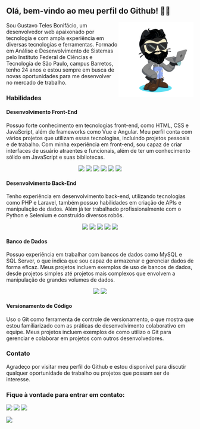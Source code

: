 
   <link rel="stylesheet" type='text/css' href="https://cdn.jsdelivr.net/gh/devicons/devicon@latest/devicon.min.css" />
          
   <h2>Olá, bem-vindo ao meu perfil do Github! 👨‍💻</h2>
   <div>
      <img align="right" width="40%" height="auto" src="https://github.com/guzztavo2/guzztavo2/blob/main/octocat.png" />

 <p width="10%" height="auto" style="display:block">Sou Gustavo Teles Bonifácio, um desenvolvedor web apaixonado por tecnologia e com ampla experiência em diversas
  tecnologias e ferramentas. Formado em Análise e Desenvolvimento de Sistemas pelo Instituto Federal de Ciências e
  Tecnologia de São Paulo, campus Barretos, tenho 24 anos e estou sempre em busca de novas oportunidades para me
  desenvolver no mercado de trabalho.
 </p>        

</div>
    <h3>Habilidades </h3>
    <h4>Desenvolvimento Front-End</h4>
    <p>Possuo forte conhecimento em tecnologias front-end, como HTML, CSS e JavaScript, além de frameworks como Vue e
        Angular. Meu perfil conta com vários projetos que utilizam essas tecnologias, incluindo projetos pessoais e de
        trabalho. Com minha experiência em front-end, sou capaz de criar interfaces de usuário atraentes e funcionais,
        além de ter um conhecimento sólido em JavaScript e suas bibliotecas.</p>
   <p align='center'>
         <img width="7%" height="auto" src="https://cdn.jsdelivr.net/gh/devicons/devicon@latest/icons/html5/html5-original.svg" />
         <img width="7%" height="auto" src="https://cdn.jsdelivr.net/gh/devicons/devicon@latest/icons/vuejs/vuejs-original-wordmark.svg" />
         <img width="7%" height="auto" src="https://cdn.jsdelivr.net/gh/devicons/devicon@latest/icons/css3/css3-original.svg" />
         <img width="7%" height="auto" src="https://cdn.jsdelivr.net/gh/devicons/devicon@latest/icons/javascript/javascript-original.svg" />
         <img width="7%" height="auto" src="https://cdn.jsdelivr.net/gh/devicons/devicon@latest/icons/angular/angular-original.svg" />
         <img width="7%" height="auto" src="https://cdn.jsdelivr.net/gh/devicons/devicon@latest/icons/typescript/typescript-original.svg" />
   </p>
    <h4>Desenvolvimento Back-End</h4>
    <p>Tenho experiência em desenvolvimento back-end, utilizando tecnologias como PHP e Laravel, também
        possuo habilidades em criação de APIs e manipulação de dados. Além já ter trabalhado profissionalmente com o Python e Selenium e construído diversos robôs.
    </p>
  <p align='center'>
         <img width="7%" height="auto" src="https://cdn.jsdelivr.net/gh/devicons/devicon@latest/icons/php/php-original.svg" />
         <img width="7%" height="auto" src="https://cdn.jsdelivr.net/gh/devicons/devicon@latest/icons/laravel/laravel-original-wordmark.svg" />
         <img width="7%" height="auto" src="https://cdn.jsdelivr.net/gh/devicons/devicon@latest/icons/python/python-original.svg" />
         <img width="7%" height="auto" src="https://cdn.jsdelivr.net/gh/devicons/devicon@latest/icons/linux/linux-original.svg" />
         <img width="7%" height="auto" src="https://cdn.jsdelivr.net/gh/devicons/devicon@latest/icons/ubuntu/ubuntu-original.svg" />
   </p>
    <h4>Banco de Dados</h4>
    <p>Possuo experiência em trabalhar com bancos de dados como MySQL e SQL Server, o que indica que sou capaz de
        armazenar e gerenciar dados de forma eficaz. Meus projetos incluem exemplos de uso de bancos de dados, desde
        projetos simples até projetos mais complexos que envolvem a manipulação de grandes volumes de dados.
    </p>
   <p align='center'>
      <img width="7%" height="auto" src="https://cdn.jsdelivr.net/gh/devicons/devicon@latest/icons/mysql/mysql-original-wordmark.svg" />
      <img width="7%" height="auto" src="https://cdn.jsdelivr.net/gh/devicons/devicon@latest/icons/microsoftsqlserver/microsoftsqlserver-original-wordmark.svg" />   
   </p>
        
 <h4>Versionamento de Código</h4>
    <p>Uso o Git como ferramenta de controle de versionamento, o que mostra que estou familiarizado com as práticas de
        desenvolvimento colaborativo em equipe. Meus projetos incluem exemplos de como utilizo o Git para gerenciar e
        colaborar em projetos com outros desenvolvedores.</p>
    <h3>Contato</h3>
    <p>Agradeço por visitar meu perfil do Github e estou disponível para discutir qualquer oportunidade de trabalho ou
        projetos que possam ser de interesse.</p>
   <h3>Fique à vontade para entrar em contato:</h3>
   <p>
      <a href = "mailto:gustavo_bonifacio2020@outlook.com"><img loading="lazy" src="https://img.shields.io/badge/Email-296bce?style=for-the-badge&logo=outlook&logoColor=white" target="_blank"></a>
      <a href="https://www.linkedin.com/in/guzztavo2/" target="_blank"><img loading="lazy" src="https://img.shields.io/badge/-LinkedIn-%230077B5?style=for-the-badge&logo=linkedin&logoColor=white" target="_blank"></a>   
       <a href="https://www.linkedin.com/in/guzztavo2/" target="_blank"><img loading="lazy" src="https://img.shields.io/badge/-Portf%C3%B3lio-%230077B5?style=for-the-badge" target="_blank"></a>
   </p>

<div width="100%">
   <a href="https://github.com/guzztavo2">
   <img loading="lazy" height="180em" src="https://github-readme-stats.vercel.app/api/top-langs/?username=guzztavo2&layout=compact&langs_count=7&theme=dracula"/>
</div>
